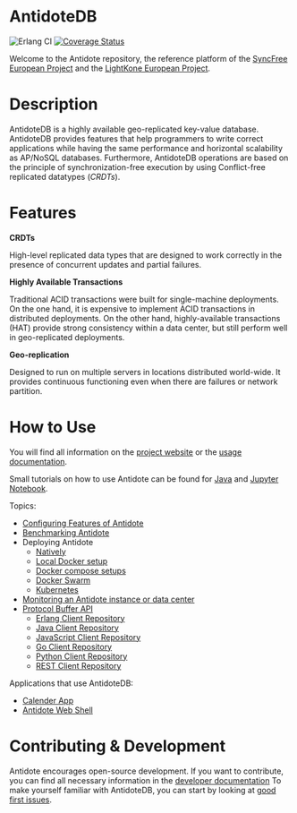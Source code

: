 AntidoteDB
============

![Erlang CI](https://github.com/AntidoteDB/antidote/workflows/Erlang%20CI/badge.svg)
[![Coverage Status](https://coveralls.io/repos/github/AntidoteDB/antidote/badge.svg?branch=master)](https://coveralls.io/github/AntidoteDB/antidote?branch=master)

Welcome to the Antidote repository, the reference platform of the [SyncFree European Project](https://syncfree.lip6.fr/) and the [LightKone European Project](https://www.lightkone.eu/).

Description
===========

AntidoteDB is a highly available geo-replicated key-value database.
AntidoteDB provides features that help programmers to write correct applications while having the same performance and horizontal scalability as AP/NoSQL databases.
Furthermore, AntidoteDB operations are based on the principle of synchronization-free execution by using Conflict-free replicated datatypes (*CRDTs*).


Features
=========

**CRDTs**

High-level replicated data types that are designed to work correctly in the presence of concurrent updates and partial failures.

**Highly Available Transactions**

Traditional ACID transactions were built for single-machine deployments. 
On the one hand, it is expensive to implement ACID transactions in distributed deployments. 
On the other hand, highly-available transactions (HAT) provide strong consistency within a data center, 
but still perform well in geo-replicated deployments.

**Geo-replication**

Designed to run on multiple servers in locations distributed world-wide. 
It provides continuous functioning even when there are failures or network partition.


How to Use
==========

You will find all information on the [project website](http://antidotedb.eu) or the [usage documentation](https://antidotedb.gitbook.io/documentation/).

Small tutorials on how to use Antidote can be found for [Java](https://github.com/AntidoteDB/antidote-java-tutorial) 
and [Jupyter Notebook](https://github.com/AntidoteDB/antidote-jupyter-notebook).

Topics:

* [Configuring Features of Antidote](https://antidotedb.gitbook.io/documentation/architecture/configuration)
* [Benchmarking Antidote](https://github.com/AntidoteDB/Benchmarks)
* Deploying Antidote
  * [Natively](https://antidotedb.gitbook.io/documentation/deployment/native)
  * [Local Docker setup](https://antidotedb.gitbook.io/documentation/deployment/docker)
  * [Docker compose setups](https://antidotedb.gitbook.io/documentation/deployment/docker-compose-setups)
  * [Docker Swarm](https://antidotedb.gitbook.io/documentation/deployment/dockerswarm)
  * [Kubernetes](https://antidotedb.gitbook.io/documentation/deployment/kubernetes)
* [Monitoring an Antidote instance or data center](https://github.com/AntidoteDB/antidote_stats)
* [Protocol Buffer API](https://antidotedb.gitbook.io/documentation/api/protocol-buffer-api)
  * [Erlang Client Repository](https://github.com/AntidoteDB/antidote-erlang-client)
  * [Java Client Repository](https://github.com/AntidoteDB/antidote-java-client)
  * [JavaScript Client Repository](https://github.com/AntidoteDB/antidote_ts_client)
  * [Go Client Repository](https://github.com/AntidoteDB/antidote-go-client)
  * [Python Client Repository](https://github.com/AntidoteDB/antidote-python-client)
  * [REST Client Repository](https://github.com/LightKone/antidote-rest-server)

Applications that use AntidoteDB:

* [Calender App](https://github.com/AntidoteDB/calender-app)
* [Antidote Web Shell](https://github.com/AntidoteDB/antidote-web-shell)


Contributing & Development
==============

Antidote encourages open-source development.
If you want to contribute, you can find all necessary information in the [developer documentation](https://antidotedb.gitbook.io/documentation/development/setup)
To make yourself familiar with AntidoteDB, you can start by looking at [good first issues](https://github.com/AntidoteDB/antidote/issues?q=is%3Aissue+is%3Aopen+label%3A%22good+first+issue%22).
